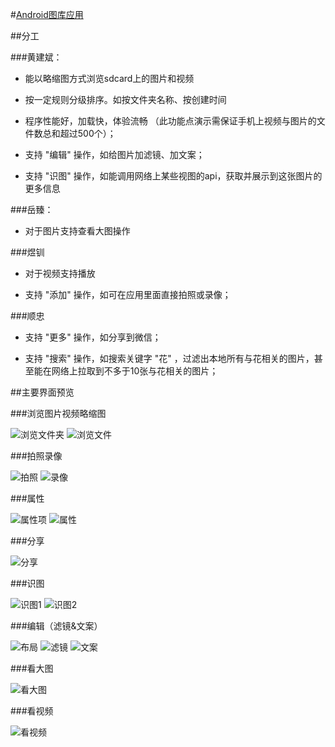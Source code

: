 #[Android图库应用](https://github.com/inexistence/PictureLibrary)

##分工

###黄建斌：

* 能以略缩图方式浏览sdcard上的图片和视频 

* 按一定规则分级排序。如按文件夹名称、按创建时间

* 程序性能好，加载快，体验流畅 （此功能点演示需保证手机上视频与图片的文件数总和超过500个）；

* 支持 "编辑" 操作，如给图片加滤镜、加文案；

* 支持 "识图" 操作，如能调用网络上某些视图的api，获取并展示到这张图片的更多信息

###岳臻：

* 对于图片支持查看大图操作

###煜钏

* 对于视频支持播放

* 支持 "添加" 操作，如可在应用里面直接拍照或录像；

###顺忠

* 支持 "更多" 操作，如分享到微信；

* 支持 "搜索" 操作，如搜索关键字 "花" ，过滤出本地所有与花相关的图片，甚至能在网络上拉取到不多于10张与花相关的图片； 

##主要界面预览

###浏览图片视频略缩图

![浏览文件夹](./preview/preview_folders.png)
![浏览文件](./preview/preview_files.png)

###拍照录像

![拍照](./preview/preview_take_photo.png)
![录像](./preview/preview_take_video.png)

###属性

![属性项](./preview/preview_image_item.png)
![属性](./preview/preview_attr.png)

###分享

![分享](./preview/preview_share.png)

###识图

![识图1](./preview/preview_recoginze_pic1.png)
![识图2](./preview/preview_recoginze_pic2.png)

###编辑（滤镜&文案）

![布局](./preview/preview_edit_layout.png)
![滤镜](./preview/preview_edit_filter.png)
![文案](./preview/preview_edit_addtext.png)

###看大图

![看大图](./preview/preview_watch_big_pic.png)

###看视频

![看视频](./preview/preview_watch_video.png)
